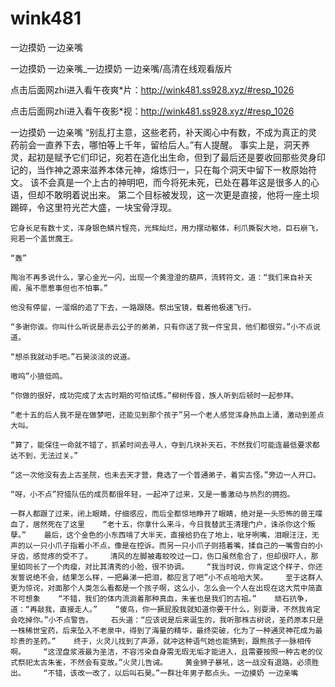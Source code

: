 # wink481
一边摸奶 一边亲嘴

一边摸奶 一边亲嘴_一边摸奶 一边亲嘴/高清在线观看版片

点击后面网zhi进入看午夜爽*片：http://wink481.ss928.xyz/#resp_1026

点击后面网zhi进入看午夜影*视：http://wink481.ss928.xyz/#resp_1026

一边摸奶 一边亲嘴    “别乱打主意，这些老药，补天阁心中有数，不成为真正的灵药前会一直养下去，哪怕等上千年，留给后人。”有人提醒。    事实上是，洞天养灵，起初是赋予它们印记，宛若在造化出生命，但到了最后还是要收回那些灵身印记的，当作神之源来滋养本体元神，熔炼归一，只在每个洞天中留下一枚原始符文。    该不会真是一个上古的神明吧，而今将死未死，已处在暮年这是很多人的心语，但却不敢明着说出来。    第二个目标被发现，这一次更是直接，他将一座土坝踢碎，令这里符光芒大盛，一块宝骨浮现。

    它身长足有数十丈，浑身银色鳞片锃亮，光辉灿烂，用力摆动躯体，利爪撕裂大地，巨石崩飞，宛若一个盖世魔王。

    “轰”

    陶冶不再多说什么，掌心金光一闪，出现一个黄澄澄的葫芦，流转符文，道：“我们来自补天阁，虽不愿惹事但也不怕事。”

    他没有停留，一溜烟的追了下去，一路跟随。祭出宝镜，载着他极速飞行。

    “多谢你诶。你叫什么听说是赤云公子的弟弟，只有你送了我一件宝具，他们都很穷。”小不点说道。

    “想杀我就动手吧。”石昊淡淡的说道。

    嗷呜”小狼低鸣。

    “你做的很好，成功完成了太古时期的可怕试炼。”柳树传音，族人听到后顿时一起参拜。

    “老十五的后人我不是在做梦吧，还能见到那个孩子”另一个老人感觉浑身热血上涌，激动到差点大叫。

    “算了，能保住一命就不错了，抓紧时间去寻人，夺到几块补天石，不然我们可能连最低要求都达不到，无法过关。”

    “这一次他没有去上古圣院，也未去天才营，竟选了一个普通弟子，着实古怪。”旁边一人开口。

    “呀，小不点”狩猎队伍的成员都很年轻，一起冲了过来，又是一番激动与热烈的拥抱。

    一群人都跟了过来，闭上眼睛，仔细感应，而后全都惊地睁开了眼睛，绝对是一头恐怖的兽王喋血了，居然死在了这里    “老十五，你拿什么来斗，今日我替武王清理门户，诛杀你这个叛孽。”    最后，这个金色的小东西啃了大半天，直接给扔在了地上，呲牙咧嘴，泪眼汪汪，无声的以一只小爪子指着小不点，像是在控诉。而另一只小爪子则捂着嘴，揉自己的一嘴雪白的小牙齿，感觉疼的受不了。    清风的左脚被毒蛟咬过一口，伤口虽然愈合了，但却很吓人，那里如同长了一个肉瘤，对比其清秀的小脸，很不协调。    “我当时说，你肯定这个样子，你还发誓说绝不会，结果怎么样，一把鼻涕一把泪，都应言了吧”小不点哈哈大笑。    至于这群人更为惊诧，对面那个人类怎么看都是一个孩子啊，这么小，怎么会一个人在出现在这大荒中简直不可想象    “不错，我们的体内流淌着那种真血，朱雀也是我们的古祖。”    顽石抗争，道：“再敲我，直接走人。”    “傻鸟，你一撅屁股我就知道你要干什么，别耍滑，不然我肯定会吃掉你。”小不点警告。    石头道：“应该说是后来诞生的，我听那株古树说，圣药原本只是一株稀世宝药，后来坠入不老泉中，得到了海量的精华，最终突破，化为了一种通灵神花成为最珍贵的圣药。”    终于，火灵儿找到了声源，就冲这种语气她也能猜到，跟熊孩子一脉相传啊。    “这涅盘浆液最为圣洁，不容污染自身需无瑕无垢才能进入，且需要按照一种古老的仪式祭祀太古朱雀，不然会有变故。”火灵儿告诫。    黄金狮子暴吼，这一战没有退路，必须胜出。    “不错，该改一改了，以后叫石昊。”一群壮年男子都点头。一边摸奶 一边亲嘴
